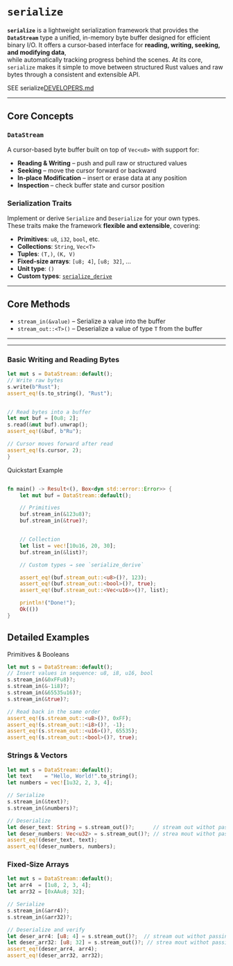# `serialize`


**`serialize`** is a lightweight serialization framework that provides the **`DataStream`** type a unified, in-memory byte buffer designed for efficient binary I/O. It offers a cursor-based interface for **reading, writing, seeking, and modifying data**,  
while automatically tracking progress behind the scenes. At its core, `serialize` makes it simple to move between structured Rust values and raw bytes   through a consistent and extensible API.

SEE serialize[DEVELOPERS.md](./DEVELOPERS.md) 


---

## Core Concepts

### `DataStream`
A cursor-based byte buffer built on top of `Vec<u8>` with support for:

- **Reading & Writing** – push and pull raw or structured values  
- **Seeking** – move the cursor forward or backward  
- **In-place Modification** – insert or erase data at any position  
- **Inspection** – check buffer state and cursor position  

### Serialization Traits
Implement or derive `Serialize` and `Deserialize` for your own types.  
These traits make the framework **flexible and extensible**, covering:

- **Primitives**: `u8`, `i32`, `bool`, etc.  
- **Collections**: `String`, `Vec<T>`  
- **Tuples**: `(T,)`, `(K, V)`  
- **Fixed-size arrays**: `[u8; 4]`, `[u8; 32]`, …  
- **Unit type**: `()`  
- **Custom types**: [`serialize_derive`](./serialize_derive/README.md)

---

## Core Methods

- `stream_in(&value)` – Serialize a value into the buffer  
- `stream_out::<T>()` – Deserialize a value of type `T` from the buffer  

---


---
### Basic Writing and Reading Bytes

```rust
let mut s = DataStream::default();
// Write raw bytes
s.write(b"Rust");
assert_eq!(s.to_string(), "Rust");


// Read bytes into a buffer
let mut buf = [0u8; 2];
s.read(&mut buf).unwrap();
assert_eq!(&buf, b"Ru");

// Cursor moves forward after read
assert_eq!(s.cursor, 2);
}
```

Quickstart Example
```rust

fn main() -> Result<(), Box<dyn std::error::Error>> {
    let mut buf = DataStream::default();

    // Primitives
    buf.stream_in(&123u8)?;
    buf.stream_in(&true)?;


    // Collection
    let list = vec![10u16, 20, 30];
    buf.stream_in(&list)?;

    // Custom types → see `serialize_derive`

    assert_eq!(buf.stream_out::<u8>()?, 123);
    assert_eq!(buf.stream_out::<bool>()?, true);
    assert_eq!(buf.stream_out::<Vec<u16>>()?, list);

    println!("Done!");
    Ok(())
}
```

## Detailed Examples

Primitives & Booleans
``` rust 
let mut s = DataStream::default();
// Insert values in sequence: u8, i8, u16, bool
s.stream_in(&0xFFu8)?;
s.stream_in(&-1i8)?;
s.stream_in(&65535u16)?;
s.stream_in(&true)?;

// Read back in the same order
assert_eq!(s.stream_out::<u8>()?, 0xFF);
assert_eq!(s.stream_out::<i8>()?, -1);
assert_eq!(s.stream_out::<u16>()?, 65535);
assert_eq!(s.stream_out::<bool>()?, true);

```

### Strings & Vectors

```rust
let mut s = DataStream::default();
let text    = "Hello, World!".to_string();
let numbers = vec![1u32, 2, 3, 4];

// Serialize
s.stream_in(&text)?;
s.stream_in(&numbers)?;

// Deserialize
let deser_text: String = s.stream_out()?;      // stream out withot passing the type
let deser_numbers: Vec<u32> = s.stream_out()?; // strea mout withot passing the type
assert_eq!(deser_text, text);
assert_eq!(deser_numbers, numbers);
```

### Fixed‑Size Arrays

```rust
let mut s = DataStream::default();
let arr4  = [1u8, 2, 3, 4];
let arr32 = [0xAAu8; 32];

// Serialize
s.stream_in(&arr4)?;
s.stream_in(&arr32)?;

// Deserialize and verify
let deser_arr4: [u8; 4] = s.stream_out()?;  // stream out withot passing the type
let deser_arr32: [u8; 32] = s.stream_out()?; // strea mout withot passing the type
assert_eq!(deser_arr4, arr4);
assert_eq!(deser_arr32, arr32);
```
